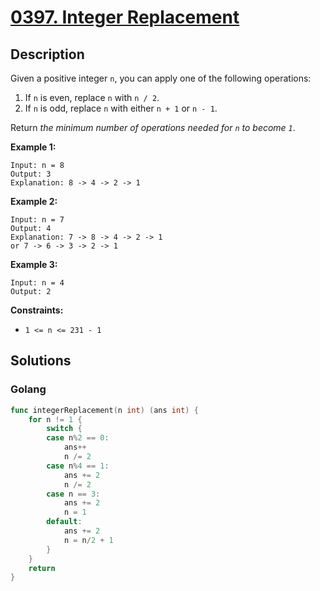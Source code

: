 # [0397. Integer Replacement](https://leetcode-cn.com/problems/integer-replacement/)



## Description

Given a positive integer `n`, you can apply one of the following operations:

1. If `n` is even, replace `n` with `n / 2`.
2. If `n` is odd, replace `n` with either `n + 1` or `n - 1`.

Return *the minimum number of operations needed for `n` to become `1`*.

 

**Example 1:**

```
Input: n = 8
Output: 3
Explanation: 8 -> 4 -> 2 -> 1
```

**Example 2:**

```
Input: n = 7
Output: 4
Explanation: 7 -> 8 -> 4 -> 2 -> 1
or 7 -> 6 -> 3 -> 2 -> 1
```

**Example 3:**

```
Input: n = 4
Output: 2
```

 

**Constraints:**

- `1 <= n <= 231 - 1`



## Solutions

### Golang

```go
func integerReplacement(n int) (ans int) {
    for n != 1 {
        switch {
        case n%2 == 0:
            ans++
            n /= 2
        case n%4 == 1:
            ans += 2
            n /= 2
        case n == 3:
            ans += 2
            n = 1
        default:
            ans += 2
            n = n/2 + 1
        }
    }
    return
}
```

